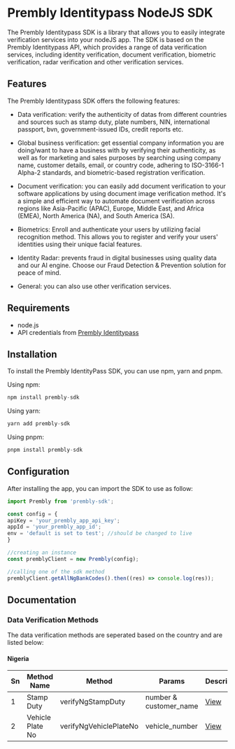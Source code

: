 # Prembly Identitypass NodeJS SDK

The Prembly Identitypass SDK is a library that allows you to easily integrate verification services into your nodeJS app. The SDK is based on the Prembly Identitypass API, which provides a range of data verification services, including identity verification, document verification, biometric verification, radar verification and other verification services.

## Features

The Prembly Identitypass SDK offers the following features:

- Data verification: verify the authenticity of datas from different countries and sources such as stamp duty, plate numbers, NIN, international passport, bvn, government-issued IDs, credit reports etc.

- Global business verification: get essential company information you are doing/want to have a business with by verifying their authenticity, as well as for marketing and sales purposes by searching using company name, customer details, email, or country code, adhering to ISO-3166-1 Alpha-2 standards, and biometric-based registration verification.

- Document verification: you can easily add document verification to your software applications by using document image verification method. It's a simple and efficient way to automate document verification across regions like Asia-Pacific (APAC), Europe, Middle East, and Africa (EMEA), North America (NA), and South America (SA).

- Biometrics: Enroll and authenticate your users by utilizing facial recognition method. This allows you to register and verify your users' identities using their unique facial features.

- Identity Radar: prevents fraud in digital businesses using quality data and our AI engine. Choose our Fraud Detection & Prevention solution for peace of mind.

- General: you can also use other verification services.

## Requirements

- node.js
- API credentials from <a href="https://docs.prembly.com/docs/getting-the-live-api-keys" target="_blank">Prembly Identitypass</a>

## Installation

To install the Prembly IdentityPass SDK, you can use npm, yarn and pnpm.

Using npm:

```ts
npm install prembly-sdk
```

Using yarn:

```ts
yarn add prembly-sdk
```

Using pnpm:

```ts
pnpm install prembly-sdk
```

## Configuration

After installing the app, you can import the SDK to use as follow:

```ts
import Prembly from 'prembly-sdk';

const config = {
apiKey = 'your_prembly_app_api_key';
appId = 'your_prembly_app_id';
env = 'default is set to test'; //should be changed to live
}

//creating an instance
const premblyClient = new Prembly(config);

//calling one of the sdk method
premblyClient.getAllNgBankCodes().then((res) => console.log(res));

```

## Documentation

### Data Verification Methods

The data verification methods are seperated based on the country and are listed below:

#### Nigeria

| Sn  | Method Name      | Method                 | Params                 | Description                                                                                |
| --- | ---------------- | ---------------------- | ---------------------- | ------------------------------------------------------------------------------------------ |
| 1   | Stamp Duty       | verifyNgStampDuty      | number & customer_name | <a href="https://docs.prembly.com/docs/stamp-duty-1" target="_blank">View</a>              |
| 2   | Vehicle Plate No | verifyNgVehiclePlateNo | vehicle_number         | <a href="https://docs.prembly.com/docs/plate-number-verification" target="_blank">View</a> |
